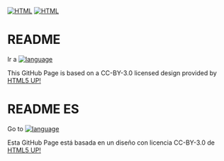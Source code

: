 [![HTML](https://img.shields.io/badge/HTML-5-brightgreen)](https://html.spec.whatwg.org) [![HTML](https://img.shields.io/badge/CSS-3-brightgreen)](https://www.w3.org/TR/2001/WD-css3-roadmap-20010523)

# README

Ir a [![language](https://img.shields.io/badge/language-ES-red)](#readme-es)

This GitHub Page is based on a CC-BY-3.0 licensed design provided by [HTML5 UP!](https://html5up.net)

# README ES

Go to [![language](https://img.shields.io/badge/language-EN-red)](#readme)

Esta GitHub Page está basada en un diseño con licencia CC-BY-3.0 de [HTML5 UP!](https://html5up.net)